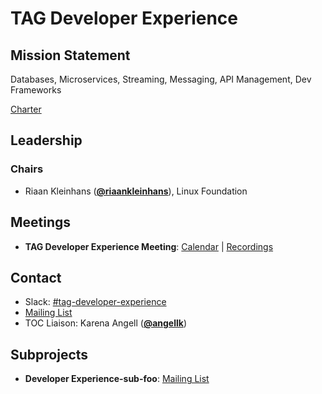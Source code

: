 # TAG Developer Experience

## Mission Statement
Databases, Microservices, Streaming, Messaging, API Management, Dev Frameworks


[Charter](./charter.md)

## Leadership
### Chairs
- Riaan Kleinhans (**[@riaankleinhans](https://github.com/riaankleinhans)**), Linux Foundation

## Meetings
- **TAG Developer Experience Meeting**: [Calendar](https://zoom-lfx.platform.linuxfoundation.org/meetings/cncf?view=week) | [Recordings](https://www.youtube.com/playlist?foo)

## Contact
- Slack: [#tag-developer-experience](https://slack.cncf.io/messages/tag-developer-experience)
- [Mailing List](https://groups.google.com/forum/#!forum/foo)
- TOC Liaison: Karena Angell (**[@angellk](https://github.com/angellk)**)

## Subprojects
- **Developer Experience-sub-foo**: [Mailing List](https://groups.google.com/forum/#!forum/foo)